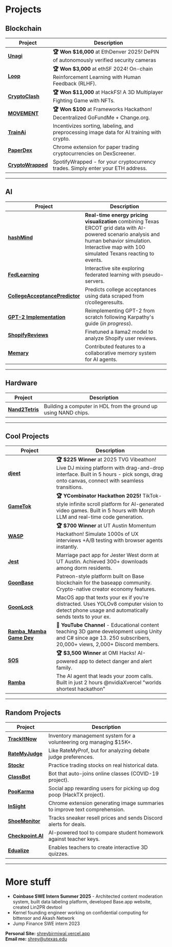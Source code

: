 # Projects  

## **Blockchain**  
| Project | Description |
|---------|-------------|
|  [**Unagi**](https://github.com/shreybirmiwal/unagi) | **🏆 Won $16,000** at EthDenver 2025! DePIN of autonomously verified security cameras |
|  [**Loop**](https://github.com/shreybirmiwal/L00P-ethSF2024) | **🏆 Won $3,000** at ethSF 2024! On-chain Reinforcement Learning with Human Feedback (RLHF). |
|  [**CryptoClash**](https://github.com/shreybirmiwal/CryptoClash-HackFS2024) | **🏆 Won $11,000** at HackFS! A 3D Multiplayer Fighting Game with NFTs. |
|  [**MOVEMENT**](https://github.com/shreybirmiwal/movement) | **🏆 Won $100** at Frameworks Hackathon! Decentralized GoFundMe + Change.org. |
|  [**TrainAi**](https://github.com/shreybirmiwal/trainAI) | Incentivizes sorting, labeling, and preprocessing image data for AI training with crypto. |
|  [**PaperDex**](https://github.com/shreybirmiwal/PaperDex) | Chrome extension for paper trading cryptocurrencies on DexScreener. |
|  [**CryptoWrapped**](https://github.com/shreybirmiwal/CryptoWrapped) | SpotifyWrapped - for your cryptocurrency trades. Simply enter your ETH address. |

---

## **AI**  
| Project | Description |
|---------|-------------|
|  [**hashMind**](https://github.com/shreybirmiwal/mara-hack) | **Real-time energy pricing visualization** combining Texas ERCOT grid data with AI-powered scenario analysis and human behavior simulation. Interactive map with 100 simulated Texans reacting to events. |
|  [**FedLearning**](https://github.com/shreybirmiwal/fedlearning) | Interactive site exploring federated learning with pseudo-servers. |
|  [**CollegeAcceptancePredictor**](https://github.com/shreybirmiwal/college-predictor) | Predicts college acceptances using data scraped from r/collegeresults. |
|  [**GPT-2 Implementation**](https://github.com/shreybirmiwal/ml-research) | Reimplementing GPT-2 from scratch following Karpathy's guide (*in progress*). |
|  [**ShopifyReviews**](https://github.com/shreybirmiwal/finetuned-llama2-user_reviews) | Finetuned a llama2 model to analyze Shopify user reviews. |
|  [**Memary**](https://github.com/kingjulio8238/Memary/pull/26) | Contributed features to a collaborative memory system for AI agents. |

---

## **Hardware**  
| Project | Description |
|---------|-------------|
|  [**Nand2Tetris**](https://github.com/shreybirmiwal/nand2tetris) | Building a computer in HDL from the ground up using NAND chips. |

---

## **Cool Projects**  
| Project | Description |
|---------|-------------|
|  [**djeet**](https://djeet.vercel.app/) | **🏆 $225 Winner** at 2025 TVG Vibeathon! Live DJ mixing platform with drag-and-drop interface. Built in 5 hours - pick songs, drag onto canvas, connect with seamless transitions. |
|  [**GameTok**](https://github.com/shreybirmiwal/GameTok) | **🏆 YCombinator Hackathon 2025!** TikTok-style infinite scroll platform for AI-generated video games. Built in 5 hours with Morph LLM and real-time code generation. |
|  [**WASP**](https://github.com/shreybirmiwal/WASP) | **🏆 $700 Winner** at UT Austin Momentum Hackathon! Simulate 1000s of UX interviews +A/B testing with browser agents instantly. |
|  [**Jest**](https://github.com/shreybirmiwal/Jest) | Marriage pact app for Jester West dorm at UT Austin. Achieved 300+ downloads among dorm residents. |
|  [**GoonBase**](https://github.com/shreybirmiwal/goonbase) | Patreon-style platform built on Base blockchain for the baseapp community. Crypto-native creator economy features. |
|  [**GoonLock**](https://github.com/shreybirmiwal/goonlock) | MacOS app that texts your ex if you're distracted. Uses YOLOv8 computer vision to detect phone usage and automatically sends texts to your ex. |
|  [**Ramba_Mamba Game Dev**](https://www.youtube.com/@Ramba_Mamba) | **🎥 YouTube Channel** - Educational content teaching 3D game development using Unity and C# since age 13. 250 subscribers, 20,000+ views, 2,000+ Discord members. |
|  [**SOS**](https://github.com/shreybirmiwal/sos) | **🏆 $3,500 Winner** at OMI Hacks! AI-powered app to detect danger and alert family. |
|  [**Ramba**](https://github.com/shreybirmiwal/Ramba-Nvidia-Hackathon) | The AI agent that leads your zoom calls. Built in just 2 hours @nvidiaXvercel "worlds shortest hackathon" |


---

## **Random Projects**  
| Project | Description |
|---------|-------------|
|  [**TrackItNow**](https://github.com/shreybirmiwal/trackitnow) | Inventory management system for a volunteering org managing $15K+. |
|  [**RateMyJudge**](https://github.com/shreybirmiwal/ratemyjudge) | Like RateMyProf, but for analyzing debate judge preferences. |
|  [**Stockr**](https://github.com/shreybirmiwal/stockr-game) | Practice trading stocks on real historical data. |
|  [**ClassBot**](https://github.com/shreybirmiwal/ClassBot) | Bot that auto-joins online classes (COVID-19 project). |
|  [**PooKarma**](https://github.com/shreybirmiwal/PooKarma-HackTheFutureHackathon2023) | Social app rewarding users for picking up dog poop (HackTX project). |
|  [**InSight**](https://github.com/shreybirmiwal/inSight-Chrome-Extension) | Chrome extension generating image summaries to improve text comprehension. |
|  [**ShoeMonitor**](https://github.com/shreybirmiwal/ShoeMonitor) | Tracks sneaker resell prices and sends Discord alerts for deals. |
|  [**Checkpoint.AI**](https://github.com/shreybirmiwal/checkpoint.ai) | AI-powered tool to compare student homework against teacher keys. |
|  [**Edualize**](https://github.com/shreybirmiwal/Edualize) | Enables teachers to create interactive 3D quizzes. |

---


# More stuff 
- **Coinbase SWE Intern Summer 2025** - Architected content moderation system, built data labeling platform, developed Base.app website, created Lin2PR devtool
- Kernel founding engineer working on confidential computing for bittensor and Akash Network
- Jump Finance SWE intern 2023

**Personal Site:** [shreybirmiwal.vercel.app](https://shreybirmiwal.vercel.app)  
**Email me:** shrey@utexas.edu  


